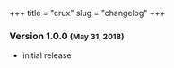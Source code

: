 +++
title = "crux"
slug = "changelog"
+++

### Version 1.0.0 <small>(May 31, 2018)</small>

- initial release
